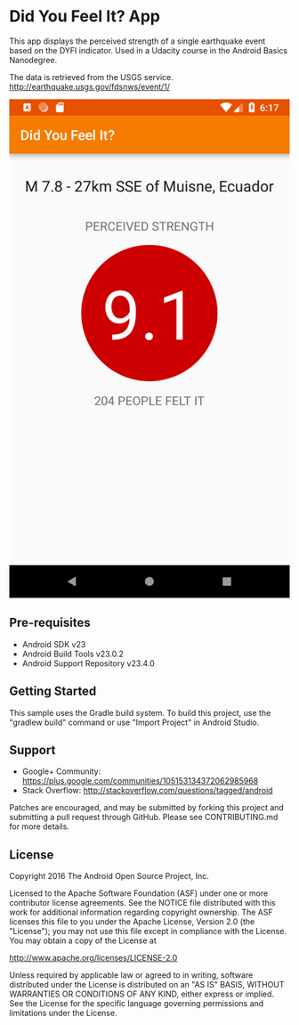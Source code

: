 Did You Feel It? App
====================

This app displays the perceived strength of a single earthquake
event based on the DYFI indicator.
Used in a Udacity course in the Android Basics Nanodegree.

The data is retrieved from the USGS service.
http://earthquake.usgs.gov/fdsnws/event/1/

![picture alt](https://github.com/hjtse/Android-2.6DidYouFeelIt-starting-point/blob/master/Screenshot_1534630670.png "Title is optional")


Pre-requisites
--------------

- Android SDK v23
- Android Build Tools v23.0.2
- Android Support Repository v23.4.0

Getting Started
---------------

This sample uses the Gradle build system. To build this project, use the
"gradlew build" command or use "Import Project" in Android Studio.

Support
-------

- Google+ Community: https://plus.google.com/communities/105153134372062985968
- Stack Overflow: http://stackoverflow.com/questions/tagged/android

Patches are encouraged, and may be submitted by forking this project and
submitting a pull request through GitHub. Please see CONTRIBUTING.md for more details.

License
-------

Copyright 2016 The Android Open Source Project, Inc.

Licensed to the Apache Software Foundation (ASF) under one or more contributor
license agreements.  See the NOTICE file distributed with this work for
additional information regarding copyright ownership.  The ASF licenses this
file to you under the Apache License, Version 2.0 (the "License"); you may not
use this file except in compliance with the License.  You may obtain a copy of
the License at

http://www.apache.org/licenses/LICENSE-2.0

Unless required by applicable law or agreed to in writing, software
distributed under the License is distributed on an "AS IS" BASIS, WITHOUT
WARRANTIES OR CONDITIONS OF ANY KIND, either express or implied.  See the
License for the specific language governing permissions and limitations under
the License.
